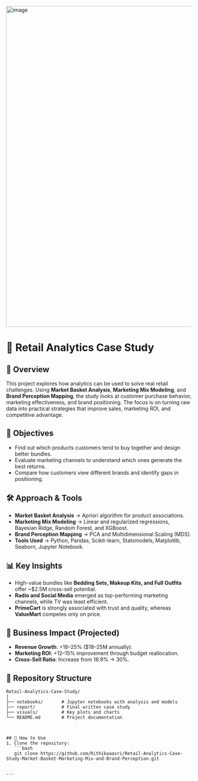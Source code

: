 <img width="1090" height="871" alt="image" src="https://github.com/user-attachments/assets/39bf62dc-53bb-4034-b358-f86aa15f0b8d" />


# 🛒 Retail Analytics Case Study  

## 📌 Overview  
This project explores how analytics can be used to solve real retail challenges. Using **Market Basket Analysis**, **Marketing Mix Modeling**, and **Brand Perception Mapping**, the study looks at customer purchase behavior, marketing effectiveness, and brand positioning. The focus is on turning raw data into practical strategies that improve sales, marketing ROI, and competitive advantage.  

## 🎯 Objectives  
- Find out which products customers tend to buy together and design better bundles.  
- Evaluate marketing channels to understand which ones generate the best returns.  
- Compare how customers view different brands and identify gaps in positioning.  

## 🛠️ Approach & Tools  
- **Market Basket Analysis** → Apriori algorithm for product associations.  
- **Marketing Mix Modeling** → Linear and regularized regressions, Bayesian Ridge, Random Forest, and XGBoost.  
- **Brand Perception Mapping** → PCA and Multidimensional Scaling (MDS).  
- **Tools Used** → Python, Pandas, Scikit-learn, Statsmodels, Matplotlib, Seaborn, Jupyter Notebook.  

## 📊 Key Insights  
- High-value bundles like **Bedding Sets, Makeup Kits, and Full Outfits** offer ~$2.5M cross-sell potential.  
- **Radio and Social Media** emerged as top-performing marketing channels, while TV was least efficient.  
- **PrimeCart** is strongly associated with trust and quality, whereas **ValueMart** competes only on price.  

## 🚀 Business Impact (Projected)  
- **Revenue Growth**: +18–25% ($18–25M annually).  
- **Marketing ROI**: +12–15% improvement through budget reallocation.  
- **Cross-Sell Ratio**: Increase from 18.9% → 30%.  

## 📂 Repository Structure  

```text
Retail-Analytics-Case-Study/  
│
├── notebooks/       # Jupyter notebooks with analysis and models  
├── report/          # Final written case study  
├── visuals/         # Key plots and charts  
└── README.md        # Project documentation  



## 📖 How to Use  
1. Clone the repository:  
   ```bash
   git clone https://github.com/Rithikaaasri/Retail-Analytics-Case-Study-Market-Basket-Marketing-Mix-and-Brand-Perception.git


---


